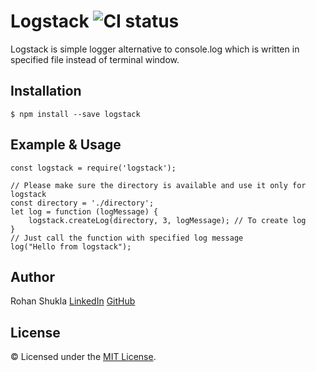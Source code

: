 # Logstack ![CI status](https://img.shields.io/badge/build-passing-brightgreen.svg)

Logstack is simple logger alternative to console.log which is written in specified file instead of terminal window.

## Installation

`$ npm install --save logstack`

## Example & Usage
```
const logstack = require('logstack');

// Please make sure the directory is available and use it only for logstack
const directory = './directory';
let log = function (logMessage) {
    logstack.createLog(directory, 3, logMessage); // To create log
}
// Just call the function with specified log message
log("Hello from logstack");
```

## Author
Rohan Shukla [LinkedIn](www.linkedin.com/in/shuklarohan) [GitHub](https://github.com/shuklarohan)

## License
© Licensed under the [MIT License](LICENSE).
